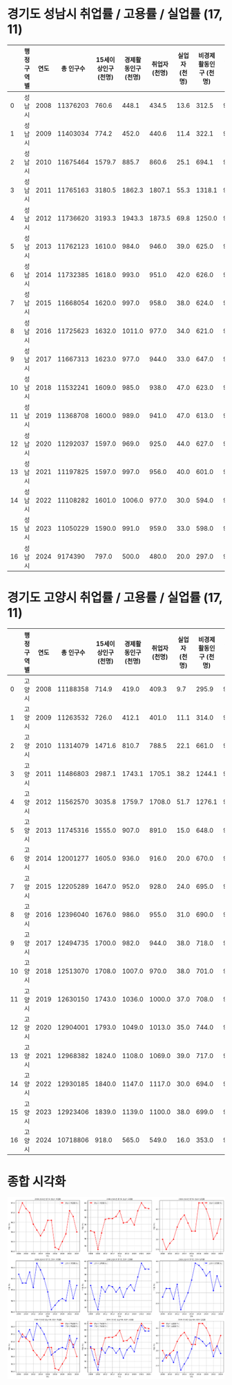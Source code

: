 # 경기도 성남시 취업률 / 고용률 / 실업률 (17, 11)

|     | 행정구역별 | 연도 | 총 인구수 | 15세이상인구 (천명) | 경제활동인구 (천명) | 취업자 (천명) | 실업자 (천명) | 비경제활동인구 (천명) | 취업률(%) | 고용률 (%) | 실업률 (％) |
| --- | ---------- | ---- | --------- | ------------------- | ------------------- | ------------- | ------------- | --------------------- | --------- | ---------- | ----------- |
| 0   | 성남시     | 2008 | 11376203  | 760.6               | 448.1               | 434.5         | 13.6          | 312.5                 | 97.0      | 57.1       | 3.0         |
| 1   | 성남시     | 2009 | 11403034  | 774.2               | 452.0               | 440.6         | 11.4          | 322.1                 | 97.5      | 56.9       | 2.5         |
| 2   | 성남시     | 2010 | 11675464  | 1579.7              | 885.7               | 860.6         | 25.1          | 694.1                 | 97.2      | 54.5       | 2.8         |
| 3   | 성남시     | 2011 | 11765163  | 3180.5              | 1862.3              | 1807.1        | 55.3          | 1318.1                | 97.0      | 56.8       | 3.0         |
| 4   | 성남시     | 2012 | 11736620  | 3193.3              | 1943.3              | 1873.5        | 69.8          | 1250.0                | 96.4      | 58.7       | 3.6         |
| 5   | 성남시     | 2013 | 11762123  | 1610.0              | 984.0               | 946.0         | 39.0          | 625.0                 | 96.1      | 58.8       | 4.0         |
| 6   | 성남시     | 2014 | 11732385  | 1618.0              | 993.0               | 951.0         | 42.0          | 626.0                 | 95.8      | 58.8       | 4.2         |
| 7   | 성남시     | 2015 | 11668054  | 1620.0              | 997.0               | 958.0         | 38.0          | 624.0                 | 96.1      | 59.1       | 3.8         |
| 8   | 성남시     | 2016 | 11725623  | 1632.0              | 1011.0              | 977.0         | 34.0          | 621.0                 | 96.6      | 59.9       | 3.4         |
| 9   | 성남시     | 2017 | 11667313  | 1623.0              | 977.0               | 944.0         | 33.0          | 647.0                 | 96.6      | 58.2       | 3.4         |
| 10  | 성남시     | 2018 | 11532241  | 1609.0              | 985.0               | 938.0         | 47.0          | 623.0                 | 95.2      | 58.3       | 4.8         |
| 11  | 성남시     | 2019 | 11368708  | 1600.0              | 989.0               | 941.0         | 47.0          | 613.0                 | 95.1      | 58.8       | 4.8         |
| 12  | 성남시     | 2020 | 11292037  | 1597.0              | 969.0               | 925.0         | 44.0          | 627.0                 | 95.5      | 57.9       | 4.5         |
| 13  | 성남시     | 2021 | 11197825  | 1597.0              | 997.0               | 956.0         | 40.0          | 601.0                 | 95.9      | 59.9       | 4.0         |
| 14  | 성남시     | 2022 | 11108282  | 1601.0              | 1006.0              | 977.0         | 30.0          | 594.0                 | 97.1      | 61.0       | 3.0         |
| 15  | 성남시     | 2023 | 11050229  | 1590.0              | 991.0               | 959.0         | 33.0          | 598.0                 | 96.8      | 60.3       | 3.3         |
| 16  | 성남시     | 2024 | 9174390   | 797.0               | 500.0               | 480.0         | 20.0          | 297.0                 | 96.0      | 60.2       | 4.0         |

# 경기도 고양시 취업률 / 고용률 / 실업률 (17, 11)

|     | 행정구역별 | 연도 | 총 인구수 | 15세이상인구 (천명) | 경제활동인구 (천명) | 취업자 (천명) | 실업자 (천명) | 비경제활동인구 (천명) | 취업률(%) | 고용률 (%) | 실업률 (％) |
| --- | ---------- | ---- | --------- | ------------------- | ------------------- | ------------- | ------------- | --------------------- | --------- | ---------- | ----------- |
| 0   | 고양시     | 2008 | 11188358  | 714.9               | 419.0               | 409.3         | 9.7           | 295.9                 | 97.7      | 57.3       | 2.3         |
| 1   | 고양시     | 2009 | 11263532  | 726.0               | 412.1               | 401.0         | 11.1          | 314.0                 | 97.3      | 55.2       | 2.7         |
| 2   | 고양시     | 2010 | 11314079  | 1471.6              | 810.7               | 788.5         | 22.1          | 661.0                 | 97.3      | 53.6       | 2.7         |
| 3   | 고양시     | 2011 | 11486803  | 2987.1              | 1743.1              | 1705.1        | 38.2          | 1244.1                | 97.8      | 57.1       | 2.2         |
| 4   | 고양시     | 2012 | 11562570  | 3035.8              | 1759.7              | 1708.0        | 51.7          | 1276.1                | 97.1      | 56.3       | 2.9         |
| 5   | 고양시     | 2013 | 11745316  | 1555.0              | 907.0               | 891.0         | 15.0          | 648.0                 | 98.2      | 57.3       | 1.7         |
| 6   | 고양시     | 2014 | 12001277  | 1605.0              | 936.0               | 916.0         | 20.0          | 670.0                 | 97.9      | 57.1       | 2.1         |
| 7   | 고양시     | 2015 | 12205289  | 1647.0              | 952.0               | 928.0         | 24.0          | 695.0                 | 97.5      | 56.3       | 2.5         |
| 8   | 고양시     | 2016 | 12396040  | 1676.0              | 986.0               | 955.0         | 31.0          | 690.0                 | 96.9      | 57.0       | 3.1         |
| 9   | 고양시     | 2017 | 12494735  | 1700.0              | 982.0               | 944.0         | 38.0          | 718.0                 | 96.1      | 55.5       | 3.9         |
| 10  | 고양시     | 2018 | 12513070  | 1708.0              | 1007.0              | 970.0         | 38.0          | 701.0                 | 96.3      | 56.8       | 3.8         |
| 11  | 고양시     | 2019 | 12630150  | 1743.0              | 1036.0              | 1000.0        | 37.0          | 708.0                 | 96.5      | 57.4       | 3.6         |
| 12  | 고양시     | 2020 | 12904001  | 1793.0              | 1049.0              | 1013.0        | 35.0          | 744.0                 | 96.6      | 56.5       | 3.3         |
| 13  | 고양시     | 2021 | 12968382  | 1824.0              | 1108.0              | 1069.0        | 39.0          | 717.0                 | 96.5      | 58.6       | 3.5         |
| 14  | 고양시     | 2022 | 12930185  | 1840.0              | 1147.0              | 1117.0        | 30.0          | 694.0                 | 97.4      | 60.7       | 2.6         |
| 15  | 고양시     | 2023 | 12923406  | 1839.0              | 1139.0              | 1100.0        | 38.0          | 699.0                 | 96.6      | 59.8       | 3.3         |
| 16  | 고양시     | 2024 | 10718806  | 918.0               | 565.0               | 549.0         | 16.0          | 353.0                 | 97.2      | 59.8       | 2.8         |

# 종합 시각화

![alt text](image.png)